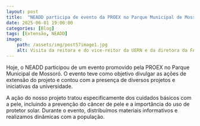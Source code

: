 ```yaml
---
layout: post
title:  "NEADD participa de evento da PROEX no Parque Municipal de Mossoró"
date: 2025-06-01 19:00:00
categories: [Blog]
tags: [Extensão, NEADD]
image: 
    path: /assets/img/post57image1.jpg
    alt: Visita da reitora e do vice-reitor da UERN e da diretora da FACS ao stand do NEADD
---
```


Hoje, o NEADD participou de um evento promovido pela PROEX no Parque Municipal de Mossoró. O evento teve como objetivo divulgar as ações de extensão do projeto e contou com a presença de diversos projetos e iniciativas da universidade.

A ação do nosso projeto tratou especificamente dos cuidados básicos com a pele, incluindo a prevenção do câncer de pele e a importância do uso de protetor solar. Durante o evento, distribuímos materiais informativos e realizamos dinâmicas com a população.